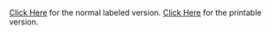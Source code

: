 [Click Here](https://iannl.github.io/labeled) for the normal labeled version.
[Click Here](https://iannl.github.io/printable) for the printable version.
